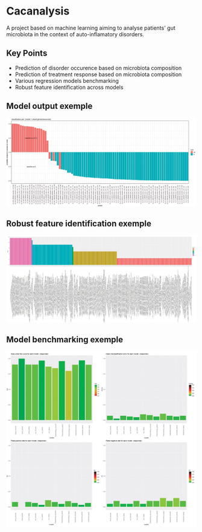 # Cacanalysis
A project based on machine learning aiming to analyse patients' gut microbiota in the context of auto-inflamatory disorders.

## Key Points
* Prediction of disorder occurence based on microbiota composition
* Prediction of treatment response based on microbiota composition
* Various regression models benchmarking
* Robust feature identification across models

## Model output exemple

![alt text](Model_output_exemple.jpg?raw=true "Output exemple")

## Robust feature identification exemple

![alt text](Model_feature_selection.jpg?raw=true "Output exemple")

## Model benchmarking exemple

![alt text](Model_benchmarking_exemple.jpg?raw=true "Output exemple")

